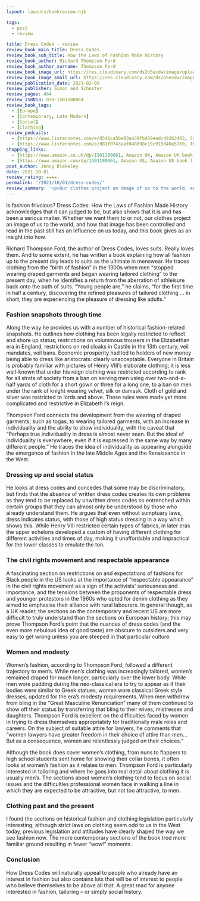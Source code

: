 ```yaml
---
layout: layouts/bookreview.njk

tags:
  - post
  - review

title: Dress Codes - review
review_book_main_title: Dress Codes
review_book_sub_title: How the Laws of Fashion Made History
review_book_author: Richard Thompson Ford
review_book_author_surname: Thompson Ford
review_book_image_url: https://res.cloudinary.com/ds2o5ecdw/image/upload/acovers/1501180061.02._SCL_.jpg
review_book_image_small_url: https://res.cloudinary.com/ds2o5ecdw/image/upload/acovers/1501180061.02._SCM_.jpg
review_publication_date: 2021-02-09
review_publisher: Simon and Schuster
review_pages: 464
review_ISBN13: 978-1501180064
review_book_tags:
  - [Europe]
  - [Contemporary, Late Modern]
  - [Social]
  - [Clothing]
review_podcasts:
  - [https://www.listennotes.com/e/d541ca5be93a439fb419eedc49263403, Stanford Radio, What How We Dress Matters and Why with guest Richard Thompson Ford]
  - [https://www.listennotes.com/e/d81f0743aaf048898c19c919d40a5769, The World in Time / Lapham’s Quarterly, Episode 69 Richard Thompson Ford]
shopping_links:
  - [https://www.amazon.co.uk/dp/1501180061, Amazon UK, Amazon UK book link]
  - [https://www.amazon.com/dp/1501180061, Amazon US, Amazon US book link]
post_author: Jenny Blakeley
date: 2021-10-01
review_rating: ★★★★☆
permalink: '/2021/10/01/dress-codes/'
review_summary: '<p>Our clothes project an image of us to the world, and how that image has been controlled and read in the past still has an influence on us today. This book gives a fascinating insight into how.</p><p>A great read for anyone interested in fashion, tailoring – or simply social history.</p>'
---
```

Is fashion frivolous? Dress Codes: How the Laws of Fashion Made History acknowledges that it can judged to be, but also shows that it is and has been a serious matter. Whether we want them to or not, our clothes project an image of us to the world, and how that image has been controlled and read in the past still has an influence on us today, and this book gives as an insight into how.

Richard Thompson Ford, the author of Dress Codes, loves suits. Really loves them. And to some extent, he has written a book explaining how all fashion up to the present day leads to suits as the ultimate in menswear. He traces clothing from the “birth of fashion” in the 1300s when men “stopped wearing draped garments and began wearing tailored clothing” to the present day, when he identifies a return from the aberration of athleisure back onto the path of suits. “Young people are,” he claims, “for the first time in half a century, discovering the refined pleasures of tailored clothing … in short, they are experiencing the pleasure of dressing like adults.”

### Fashion snapshots through time

Along the way he provides us with a number of historical fashion-related snapshots. He outlines how clothing has been legally restricted to reflect and shore up status; restrictions on voluminous trousers in the Elizabethan era in England, restrictions on red cloaks in Castile in the 13th century, veil mandates, veil bans. Economic prosperity had led to holders of new money being able to dress like aristocrats: clearly unacceptable. Everyone in Britain is probably familiar with pictures of Henry VIII’s elaborate clothing; it is less well-known that under his reign clothing was restricted according to rank for all strata of society from a ban on serving men using over two-and-a-half yards of cloth for a short gown or three for a long one, to a ban on men under the rank of knight wearing velvet, silk or damask. Cloth of gold and silver was restricted to lords and above. These rules were made yet more complicated and restrictive in Elizabeth I’s reign.

Thompson Ford connects the development from the wearing of draped garments, such as togas, to wearing tailored garments, with an increase in individuality and the ability to show individuality, with the caveat that “Perhaps true individuality in dress is almost never seen. But the ideal of individuality is everywhere, even if it is expressed in the same way by many different people.” He traces the idea of individuality as appearing alongside the emergence of fashion in the late Middle Ages and the Renaissance in the West.

### Dressing up and social status

He looks at dress codes and concedes that some may be discriminatory, but finds that the absence of written dress codes creates its own problems as they tend to be replaced by unwritten dress codes so entrenched within certain groups that they can almost only be understood by those who already understand them. He argues that even without sumptuary laws, dress indicates status, with those of high status dressing in a way which shows this. While Henry VIII restricted certain types of fabrics, in later eras the upper echelons developed a custom of having different clothing for different activities and times of day, making it unaffordable and impractical for the lower classes to emulate the ton.

### The civil rights movement and respectable appearance

A fascinating section on restrictions on and expectations of fashions for Black people in the US looks at the importance of “respectable appearance” in the civil rights movement as a sign of the activists’ seriousness and importance, and the tensions between the proponents of respectable dress and younger protestors in the 1960s who opted for denim clothing as they aimed to emphasise their alliance with rural labourers. In general though, as a UK reader, the sections on the contemporary and recent US are more difficult to truly understand than the sections on European history; this may prove Thompson Ford’s point that the nuances of dress codes (and the even more nebulous idea of good taste) are obscure to outsiders and very easy to get wrong unless you are steeped in that particular culture.

### Women and modesty

Women’s fashion, according to Thompson Ford, followed a different trajectory to men’s. While men’s clothing was increasingly tailored, women’s remained draped for much longer, particularly over the lower body. While men wore padding during the neo-classical era to try to appear as if their bodies were similar to Greek statues, women wore classical Greek style dresses, updated for the era’s modesty requirements. When men withdrew from bling in the “Great Masculine Renunciation” many of them continued to show off their status by transferring that bling to their wives, mistresses and daughters. Thompson Ford is excellent on the difficulties faced by women in trying to dress themselves appropriately for traditionally male roles and careers. On the subject of suitable attire for lawyers, he comments that “women lawyers have greater freedom in their choice of attire than men… But as a consequence, women are relentlessly judged on their choices.”

Although the book does cover women’s clothing, from nuns to flappers to high school students sent home for showing their collar bones, it often looks at women’s fashion as it relates to men. Thompson Ford is particularly interested in tailoring and where he goes into real detail about clothing it is usually men’s. The sections about women’s clothing tend to focus on social issues and the difficulties professional women face in walking a line in which they are expected to be attractive, but not too attractive, to men.

### Clothing past and the present

I found the sections on historical fashion and clothing legislation particularly interesting; although strict laws on clothing seem odd to us in the West today, previous legislation and attitudes have clearly shaped the way we see fashion now. The more contemporary sections of the book trod more familiar ground resulting in fewer “wow!” moments.

### Conclusion

How Dress Codes will naturally appeal to people who already have an interest in fashion but also contains lots that will be of interest to people who believe themselves to be above all that. A great read for anyone interested in fashion, tailoring – or simply social history.
